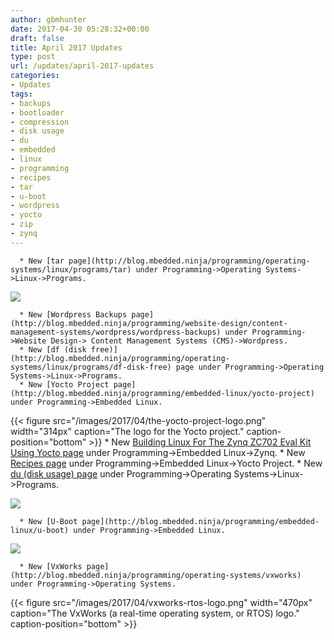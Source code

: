 ```yaml
---
author: gbmhunter
date: 2017-04-30 05:28:32+00:00
draft: false
title: April 2017 Updates
type: post
url: /updates/april-2017-updates
categories:
- Updates
tags:
- backups
- bootloader
- compression
- disk usage
- du
- embedded
- linux
- programming
- recipes
- tar
- u-boot
- wordpress
- yocto
- zip
- zynq
---
```



	  * New [tar page](http://blog.mbedded.ninja/programming/operating-systems/linux/programs/tar) under Programming->Operating Systems->Linux->Programs.  

   



[![](/images/2017/04/tar-3d-render.jpg)
](/images/2017/04/tar-3d-render.jpg)



	  * New [Wordpress Backups page](http://blog.mbedded.ninja/programming/website-design/content-management-systems/wordpress/wordpress-backups) under Programming->Website Design-> Content Management Systems (CMS)->Wordpress.
	  * New [df (disk free)](http://blog.mbedded.ninja/programming/operating-systems/linux/programs/df-disk-free) page under Programming->Operating Systems->Linux->Programs.
	  * New [Yocto Project page](http://blog.mbedded.ninja/programming/embedded-linux/yocto-project) under Programming->Embedded Linux.  

   

{{< figure src="/images/2017/04/the-yocto-project-logo.png" width="314px" caption="The logo for the Yocto project." caption-position="bottom" >}}
	  * New [Building Linux For The Zynq ZC702 Eval Kit Using Yocto page](http://blog.mbedded.ninja/programming/embedded-linux/zynq/building-linux-for-the-zynq-zc702-eval-kit-using-yocto) under Programming->Embedded Linux->Zynq.
	  * New [Recipes page](http://blog.mbedded.ninja/programming/embedded-linux/yocto-project/recipes) under Programming->Embedded Linux->Yocto Project.
	  * New [du (disk usage) page](http://blog.mbedded.ninja/programming/operating-systems/linux/programs/du-disk-usage) under Programming->Operating Systems->Linux->Programs.  



[![](/images/2017/04/hard-drive-disk-icon.png)
](/images/2017/04/hard-drive-disk-icon.png)



	  * New [U-Boot page](http://blog.mbedded.ninja/programming/embedded-linux/u-boot) under Programming->Embedded Linux.  

   



[![](/images/2017/04/u-boot-icon.png)
](/images/2017/04/u-boot-icon.png)



	  * New [VxWorks page](http://blog.mbedded.ninja/programming/operating-systems/vxworks) under Programming->Operating Systems.  

   

{{< figure src="/images/2017/04/vxworks-rtos-logo.png" width="470px" caption="The VxWorks (a real-time operating system, or RTOS) logo." caption-position="bottom" >}}

